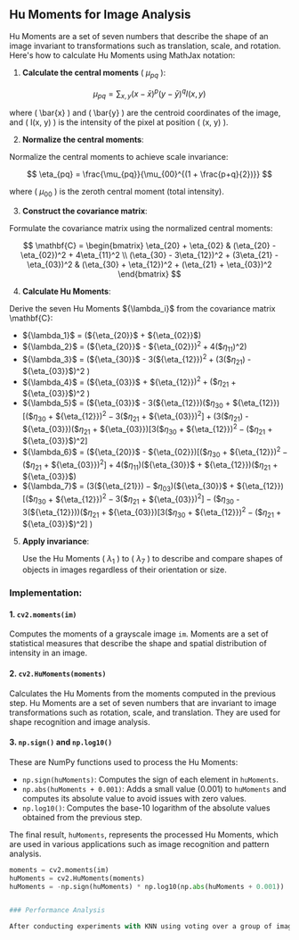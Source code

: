 ## Hu Moments for Image Analysis

Hu Moments are a set of seven numbers that describe the shape of an image invariant to transformations such as translation, scale, and rotation. Here's how to calculate Hu Moments using MathJax notation:

1. **Calculate the central moments** ( ${\mu_{pq}}$ ):

$$
\mu_{pq} = \sum_{x,y} (x - \bar{x})^p (y - \bar{y})^q I(x, y)
$$

where \( \bar{x} \) and \( \bar{y} \) are the centroid coordinates of the image, and \( I(x, y) \) is the intensity of the pixel at position \( (x, y) \).

2. **Normalize the central moments**:

Normalize the central moments to achieve scale invariance:

$$
\eta_{pq} = \frac{\mu_{pq}}{\mu_{00}^{(1 + \frac{p+q}{2})}}
$$

where \( ${\mu_{00}}$ ) is the zeroth central moment (total intensity).

3. **Construct the covariance matrix**:

Formulate the covariance matrix using the normalized central moments:

$$
\mathbf{C} = \begin{bmatrix}
\eta_{20} + \eta_{02} & (\eta_{20} - \eta_{02})^2 + 4\eta_{11}^2 \\
(\eta_{30} - 3\eta_{12})^2 + (3\eta_{21} - \eta_{03})^2 & (\eta_{30} + \eta_{12})^2 + (\eta_{21} + \eta_{03})^2
\end{bmatrix}
$$


4. **Calculate Hu Moments**:

Derive the seven Hu Moments \${\lambda_i}$ from the covariance matrix \mathbf{C}:

- \${\lambda_1}$ = (\${\eta_{20}}$ + \${\eta_{02}}$)
- \${\lambda_2}$ = (\${\eta_{20}}$ - \${\eta_{02}}$)^2 + 4(\${\eta_{11}}$)^2)
- \${\lambda_3}$ = (\${\eta_{30}}$ - 3(\${\eta_{12}}$)^2 + (3(\${\eta_{21}}$) - \${\eta_{03}}$)^2 \)
- \${\lambda_4}$ = (\${\eta_{03}}$ + \${\eta_{12}}$)^2 + (\${\eta_{21}}$ + \${\eta_{03}}$)^2 \)
- \${\lambda_5}$ = (\${\eta_{03}}$ - 3(\${\eta_{12}}$)(\${\eta_{30}}$ + \${\eta_{12}}$)[(\${\eta_{30}}$ + \${\eta_{12}}$)^2 - 3(\${\eta_{21}}$ + \${\eta_{03}}$)^2] + (3(\${\eta_{21}}$) - \${\eta_{03}}$)(\${\eta_{21}}$ + \${\eta_{03}}$)[3(\${\eta_{30}}$ + \${\eta_{12}}$)^2 - (\${\eta_{21}}$ + \${\eta_{03}}$)^2]
- \${\lambda_6}$ = (\${\eta_{20}}$ - \${\eta_{02}}$)[(\${\eta_{30}}$ + \${\eta_{12}}$)^2 - (\${\eta_{21}}$ + \${\eta_{03}}$)^2] + 4(\${\eta_{11}}$)(\${\eta_{30}}$ + \${\eta_{12}}$)(\${\eta_{21}}$ + \${\eta_{03}}$)
- \${\lambda_7}$ = (3(\${\eta_{21}}$) - \${\eta_{03}}$)(\${\eta_{30}}$ + \${\eta_{12}}$)[(\${\eta_{30}}$ + \${\eta_{12}}$)^2 - 3(\${\eta_{21}}$ + \${\eta_{03}}$)^2] - (\${\eta_{30}}$ - 3(\${\eta_{12}}$))(\${\eta_{21}}$ + \${\eta_{03}}$)[3(\${\eta_{30}}$ + \${\eta_{12}}$)^2 - (\${\eta_{21}}$ + \${\eta_{03}}$)^2] \)

5. **Apply invariance**:

   Use the Hu Moments \( ${\lambda_1}$ ) to \( ${\lambda_7}$ ) to describe and compare shapes of objects in images regardless of their orientation or size.


### Implementation:

#### 1. `cv2.moments(im)`
Computes the moments of a grayscale image `im`. Moments are a set of statistical measures that describe the shape and spatial distribution of intensity in an image.

#### 2. `cv2.HuMoments(moments)`
Calculates the Hu Moments from the moments computed in the previous step. Hu Moments are a set of seven numbers that are invariant to image transformations such as rotation, scale, and translation. They are used for shape recognition and image analysis.

#### 3. `np.sign()` and `np.log10()`
These are NumPy functions used to process the Hu Moments:
- `np.sign(huMoments)`: Computes the sign of each element in `huMoments`.
- `np.abs(huMoments + 0.001)`: Adds a small value (0.001) to `huMoments` and computes its absolute value to avoid issues with zero values.
- `np.log10()`: Computes the base-10 logarithm of the absolute values obtained from the previous step.

The final result, `huMoments`, represents the processed Hu Moments, which are used in various applications such as image recognition and pattern analysis.

```python
moments = cv2.moments(im)
huMoments = cv2.HuMoments(moments)
huMoments = -np.sign(huMoments) * np.log10(np.abs(huMoments + 0.001))


### Performance Analysis 

After conducting experiments with KNN using voting over a group of image syllables, it attained an accuracy of `58%` on the validation data. This indicates it might mot be a suitable set of features.


